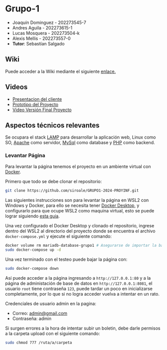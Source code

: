 # Grupo-1

* Joaquín Dominguez - 202273545-7
* Andres Aguila - 202273615-1
* Lucas Mosquera - 202273504-k
* Alexis Mellis - 202273557-0
* **Tutor**: Sebastían Salgado

## Wiki

Puede acceder a la Wiki mediante el siguiente [enlace.](https://github.com/siroale/Grupo-1/wiki)

## Videos

- [Presentacion del cliente](https://youtu.be/abJau21SDIk)
- [Prototipo del Proyecto](https://youtu.be/Z2_IOhcjPvM)
- [Video Versión Final Proyecto](https://youtu.be/iCsO8WIfQFA)

## Aspectos técnicos relevantes

Se ocupara el stack [LAMP](https://www.php.net/manual/en/features.commandline.webserver.php) para desarrollar la aplicación web, Linux como SO, [Apache](https://apache.org/) como servidor, [MySql](https://www.mysql.com/) como database y [PHP](https://www.php.net/) como backend.

### Levantar Página

Para levantar la página tenemos el proyecto en un ambiente virtual con [Docker](https://www.docker.com/).

Primero que todo se debe clonar el repositorio:

``` sh
git clone https://github.com/siroale/GRUPO1-2024-PROYINF.git
``````

Las siguientes instrucciones son para levantar la página en WSL2 con Windows y Docker, para ello se necesita tener [Docker Desktop](https://www.docker.com/get-started/), y configurarlo para que ocupe WSL2 como maquina virtual, esto se puede lograr siguiendo [esta guia](https://docs.docker.com/desktop/wsl/#turn-on-docker-desktop-wsl-2).

Una vez configurado el Docker Desktop y clonado el repositorio, ingrese dentro del WSL2 al directorio del proyecto donde se encuentra el archivo `docker-compose.yml` y ejecute el siguiente comando:

``` sh
docker volume rm mariadb-database-grupo1 # Asegurarse de importar la base de datos actualizada
sudo docker-compose up -d
```

Una vez terminado con el testeo puede bajar la página con:

``` sh
sudo docker-compose down
```

Así puede acceder a la página ingresando a `http://127.0.0.1:80` y a la página de administación de base de datos en `http://127.0.0.1:8081`, el usuario `root` tiene contraseña `123`, puede tardar un poco en inicializarse completamente, por lo que si no logra acceder vuelva a intentar en un rato.

Credenciales de usuario admin en la pagina:
- Correo: admin@gmail.com
- Contraseña: admin

Si surgen errores a la hora de intentar subir un boletin, debe darle permisos a la carpeta upload con el siguiente comando:
``` sh
sudo chmod 777 /ruta/a/carpeta
```
